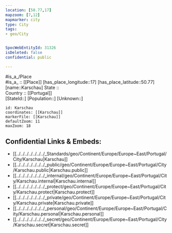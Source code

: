 ```yaml
---
location: [50.77,17] 
mapzoom: [7,12] 
mapmarker: city 
type: City
tags:
- geo/City


SpocWebEntityId: 31326
isDeleted: false
confidential: public

---
```

#is_a_/Place  
#is_a_ :: [[Place]] 
[has_place_longitude::17] 
[has_place_latitude::50.77] 
[name::Karschau] 
State ::  
Country :: [[Portugal]]  
[StateId::] 
[Population::] 
[Unknown::] 


```leaflet
id: Karschau
coordinates: [[Karschau]] 
markerFile: [[Karschau]] 
defaultZoom: 11 
maxZoom: 18
```


## Confidential Links & Embeds: 
- [[../../../../../../../_Standards/geo/Continent/Europe/Europe~East/Portugal/City/Karschau|Karschau]] 
- [[../../../../../../../_public/geo/Continent/Europe/Europe~East/Portugal/City/Karschau.public|Karschau.public]] 
- [[../../../../../../../_internal/geo/Continent/Europe/Europe~East/Portugal/City/Karschau.internal|Karschau.internal]] 
- [[../../../../../../../_protect/geo/Continent/Europe/Europe~East/Portugal/City/Karschau.protect|Karschau.protect]] 
- [[../../../../../../../_private/geo/Continent/Europe/Europe~East/Portugal/City/Karschau.private|Karschau.private]] 
- [[../../../../../../../_personal/geo/Continent/Europe/Europe~East/Portugal/City/Karschau.personal|Karschau.personal]] 
- [[../../../../../../../_secret/geo/Continent/Europe/Europe~East/Portugal/City/Karschau.secret|Karschau.secret]] 
